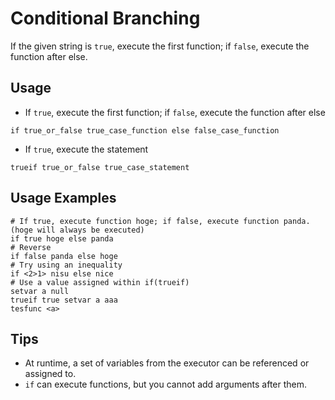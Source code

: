 # Conditional Branching
If the given string is `true`, execute the first function; if `false`, execute the function after else.

## Usage
- If `true`, execute the first function; if `false`, execute the function after else
```
if true_or_false true_case_function else false_case_function
```
- If `true`, execute the statement
```
trueif true_or_false true_case_statement
```

## Usage Examples
```
# If true, execute function hoge; if false, execute function panda. (hoge will always be executed)
if true hoge else panda
# Reverse
if false panda else hoge
# Try using an inequality
if <2>1> nisu else nice
# Use a value assigned within if(trueif)
setvar a null
trueif true setvar a aaa
tesfunc <a>
```

## Tips
- At runtime, a set of variables from the executor can be referenced or assigned to.
- `if` can execute functions, but you cannot add arguments after them.